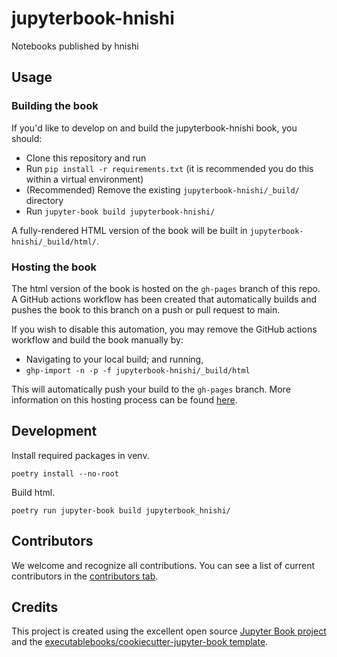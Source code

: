 # jupyterbook-hnishi

Notebooks published by hnishi

## Usage

### Building the book

If you'd like to develop on and build the jupyterbook-hnishi book, you should:

- Clone this repository and run
- Run `pip install -r requirements.txt` (it is recommended you do this within a virtual environment)
- (Recommended) Remove the existing `jupyterbook-hnishi/_build/` directory
- Run `jupyter-book build jupyterbook-hnishi/`

A fully-rendered HTML version of the book will be built in `jupyterbook-hnishi/_build/html/`.

### Hosting the book

The html version of the book is hosted on the `gh-pages` branch of this repo. A GitHub actions workflow has been created that automatically builds and pushes the book to this branch on a push or pull request to main.

If you wish to disable this automation, you may remove the GitHub actions workflow and build the book manually by:

- Navigating to your local build; and running,
- `ghp-import -n -p -f jupyterbook-hnishi/_build/html`

This will automatically push your build to the `gh-pages` branch. More information on this hosting process can be found [here](https://jupyterbook.org/publish/gh-pages.html#manually-host-your-book-with-github-pages).

## Development

Install required packages in venv.

```
poetry install --no-root
```

Build html.

```
poetry run jupyter-book build jupyterbook_hnishi/
```

## Contributors

We welcome and recognize all contributions. You can see a list of current contributors in the [contributors tab](https://github.com/hnishi/jupyterbook_hnishi/graphs/contributors).

## Credits

This project is created using the excellent open source [Jupyter Book project](https://jupyterbook.org/) and the [executablebooks/cookiecutter-jupyter-book template](https://github.com/executablebooks/cookiecutter-jupyter-book).
